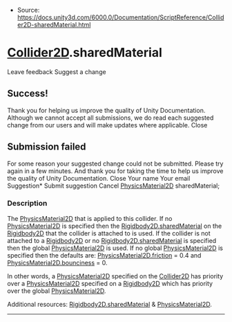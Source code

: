 * Source: https://docs.unity3d.com/6000.0/Documentation/ScriptReference/Collider2D-sharedMaterial.html

#  [Collider2D](https://docs.unity3d.com/6000.0/Documentation/ScriptReference/Collider2D.html).sharedMaterial
Leave feedback
Suggest a change
## Success!
Thank you for helping us improve the quality of Unity Documentation. Although we cannot accept all submissions, we do read each suggested change from our users and will make updates where applicable.
Close
## Submission failed
For some reason your suggested change could not be submitted. Please <a>try again</a> in a few minutes. And thank you for taking the time to help us improve the quality of Unity Documentation.
Close
Your name Your email Suggestion* Submit suggestion
Cancel
[PhysicsMaterial2D](https://docs.unity3d.com/6000.0/Documentation/ScriptReference/PhysicsMaterial2D.html) sharedMaterial; 
### Description
The [PhysicsMaterial2D](https://docs.unity3d.com/6000.0/Documentation/ScriptReference/PhysicsMaterial2D.html) that is applied to this collider.
If no [PhysicsMaterial2D](https://docs.unity3d.com/6000.0/Documentation/ScriptReference/PhysicsMaterial2D.html) is specified then the [Rigidbody2D.sharedMaterial](https://docs.unity3d.com/6000.0/Documentation/ScriptReference/Rigidbody2D-sharedMaterial.html) on the [Rigidbody2D](https://docs.unity3d.com/6000.0/Documentation/ScriptReference/Rigidbody2D.html) that the collider is attached to is used. If the collider is not attached to a [Rigidbody2D](https://docs.unity3d.com/6000.0/Documentation/ScriptReference/Rigidbody2D.html) or no [Rigidbody2D.sharedMaterial](https://docs.unity3d.com/6000.0/Documentation/ScriptReference/Rigidbody2D-sharedMaterial.html) is specified then the global [PhysicsMaterial2D](https://docs.unity3d.com/6000.0/Documentation/ScriptReference/PhysicsMaterial2D.html) is used. If no global [PhysicsMaterial2D](https://docs.unity3d.com/6000.0/Documentation/ScriptReference/PhysicsMaterial2D.html) is specified then the defaults are: [PhysicsMaterial2D.friction](https://docs.unity3d.com/6000.0/Documentation/ScriptReference/PhysicsMaterial2D-friction.html) = 0.4 and [PhysicsMaterial2D.bounciness](https://docs.unity3d.com/6000.0/Documentation/ScriptReference/PhysicsMaterial2D-bounciness.html) = 0.  
  
In other words, a [PhysicsMaterial2D](https://docs.unity3d.com/6000.0/Documentation/ScriptReference/PhysicsMaterial2D.html) specified on the [Collider2D](https://docs.unity3d.com/6000.0/Documentation/ScriptReference/Collider2D.html) has priority over a [PhysicsMaterial2D](https://docs.unity3d.com/6000.0/Documentation/ScriptReference/PhysicsMaterial2D.html) specified on a [Rigidbody2D](https://docs.unity3d.com/6000.0/Documentation/ScriptReference/Rigidbody2D.html) which has priority over the global [PhysicsMaterial2D](https://docs.unity3d.com/6000.0/Documentation/ScriptReference/PhysicsMaterial2D.html).  
  
Additional resources: [Rigidbody2D.sharedMaterial](https://docs.unity3d.com/6000.0/Documentation/ScriptReference/Rigidbody2D-sharedMaterial.html) & [PhysicsMaterial2D](https://docs.unity3d.com/6000.0/Documentation/ScriptReference/PhysicsMaterial2D.html).
* * *
